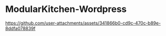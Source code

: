 # ModularKitchen-Wordpress



https://github.com/user-attachments/assets/341866b0-cd9c-470c-b89e-8ddfa078839f
